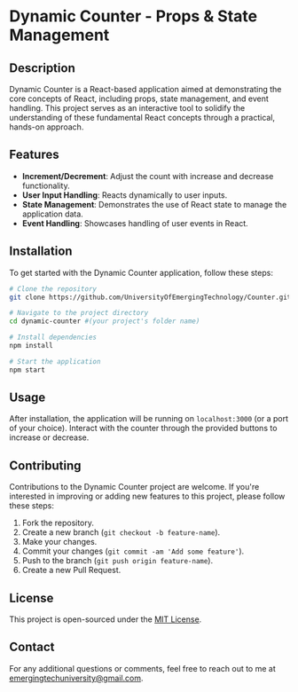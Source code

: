 # Dynamic Counter - Props & State Management

## Description
Dynamic Counter is a React-based application aimed at demonstrating the core concepts of React, including props, state management, and event handling. This project serves as an interactive tool to solidify the understanding of these fundamental React concepts through a practical, hands-on approach.

## Features
- **Increment/Decrement**: Adjust the count with increase and decrease functionality.
- **User Input Handling**: Reacts dynamically to user inputs.
- **State Management**: Demonstrates the use of React state to manage the application data.
- **Event Handling**: Showcases handling of user events in React.

## Installation
To get started with the Dynamic Counter application, follow these steps:

```bash
# Clone the repository
git clone https://github.com/UniversityOfEmergingTechnology/Counter.git

# Navigate to the project directory
cd dynamic-counter #(your project's folder name)

# Install dependencies
npm install

# Start the application
npm start
```

## Usage
After installation, the application will be running on `localhost:3000` (or a port of your choice). Interact with the counter through the provided buttons to increase or decrease.

## Contributing
Contributions to the Dynamic Counter project are welcome. If you're interested in improving or adding new features to this project, please follow these steps:

1. Fork the repository.
2. Create a new branch (`git checkout -b feature-name`).
3. Make your changes.
4. Commit your changes (`git commit -am 'Add some feature'`).
5. Push to the branch (`git push origin feature-name`).
6. Create a new Pull Request.

## License
This project is open-sourced under the [MIT License](LICENSE).

## Contact
For any additional questions or comments, feel free to reach out to me at emergingtechuniversity@gmail.com.

